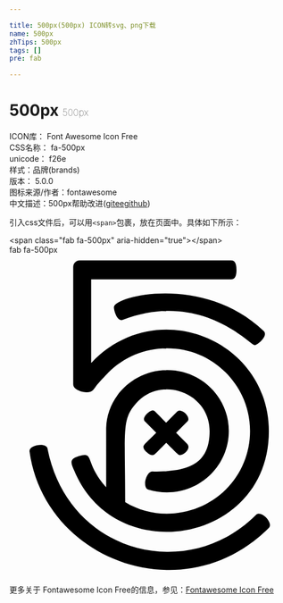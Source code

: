 ```yaml
---

title: 500px(500px) ICON转svg、png下载
name: 500px
zhTips: 500px
tags: []
pre: fab

---
```


# 500px  <small style="font-size: 60%;font-weight: 100">500px</small>


<div class="detail-page">
<p>
<span>
ICON库：
<span class="badge-secondary badge">Font Awesome Icon Free</span> 
</span>
<br/>
<span>
CSS名称：
<span class="badge-secondary badge">fa-500px</span> 
</span>
<br/>
<span>
unicode：
<span class="badge-secondary badge">f26e</span> 
<copy-btn content='f26e' btn-title=""></copy-btn>
<copy-btn :content='String.fromCodePoint(parseInt("f26e", 16))' btn-title="复制U"></copy-btn>
</span><br/><span>样式：<span class="badge-light badge">品牌(brands)</span></span>
<br/>
<span>
版本：
<span class="badge-secondary badge">5.0.0</span> 
</span>
<br/>
<span>图标来源/作者：<span class="badge-light badge">fontawesome</span></span> 
<br/>
<span class="zh-detail">中文描述：<span class="badge-primary badge">500px</span><span class="help-link"><span>帮助改进</span>(<a href="https://gitee.com/liuwave/icon-helper/edit/master/json/fontawesome/brands/500px.json" target="_blank" rel="noopener noreferrer">gitee</a><a href="https://github.com/liuwave/icon-helper/edit/master/json/fontawesome/brands/500px.json" target="_blank" rel="noopener noreferrer">github</a></span>)</span><br/>
</p>
</div>
<div class="alert alert-dark">
  <i class="fab fa-500px fa-xs"></i>
  <i class="fab fa-500px fa-sm"></i>
  <i class="fab fa-500px fa-lg"></i>
  <i class="fab fa-500px fa-2x"></i>
  <i class="fab fa-500px fa-3x"></i>
  <i class="fab fa-500px fa-5x"></i>
  <i class="fab fa-500px fa-7x"></i>
</div>
<div>
  <p>引入css文件后，可以用<code>&lt;span&gt;</code>包裹，放在页面中。具体如下所示：    
  </p>
  <div class="alert alert-primary" style="font-size: 14px">
    &lt;span class="fab fa-500px" aria-hidden="true"&gt;&lt;/span&gt;
    <copy-btn content='<span class="fab fa-500px" aria-hidden="true"></span>'></copy-btn>
  </div>
  <div class="alert alert-secondary">
    <i class="fab fa-500px"
    style="font-size: 24px"
    aria-hidden="true"></i> fab fa-500px
    <copy-btn content="fab fa-500px" btn-title="复制图标名称"></copy-btn>
  </div>
</div>
<div id="svg" class="svg-wrap">
<svg xmlns="http://www.w3.org/2000/svg" viewBox="0 0 448 512"><path d="M103.3 344.3c-6.5-14.2-6.9-18.3 7.4-23.1 25.6-8 8 9.2 43.2 49.2h.3v-93.9c1.2-50.2 44-92.2 97.7-92.2 53.9 0 97.7 43.5 97.7 96.8 0 63.4-60.8 113.2-128.5 93.3-10.5-4.2-2.1-31.7 8.5-28.6 53 0 89.4-10.1 89.4-64.4 0-61-77.1-89.6-116.9-44.6-23.5 26.4-17.6 42.1-17.6 157.6 50.7 31 118.3 22 160.4-20.1 24.8-24.8 38.5-58 38.5-93 0-35.2-13.8-68.2-38.8-93.3-24.8-24.8-57.8-38.5-93.3-38.5s-68.8 13.8-93.5 38.5c-.3.3-16 16.5-21.2 23.9l-.5.6c-3.3 4.7-6.3 9.1-20.1 6.1-6.9-1.7-14.3-5.8-14.3-11.8V20c0-5 3.9-10.5 10.5-10.5h241.3c8.3 0 8.3 11.6 8.3 15.1 0 3.9 0 15.1-8.3 15.1H130.3v132.9h.3c104.2-109.8 282.8-36 282.8 108.9 0 178.1-244.8 220.3-310.1 62.8zm63.3-260.8c-.5 4.2 4.6 24.5 14.6 20.6C306 56.6 384 144.5 390.6 144.5c4.8 0 22.8-15.3 14.3-22.8-93.2-89-234.5-57-238.3-38.2zM393 414.7C283 524.6 94 475.5 61 310.5c0-12.2-30.4-7.4-28.9 3.3 24 173.4 246 256.9 381.6 121.3 6.9-7.8-12.6-28.4-20.7-20.4zM213.6 306.6c0 4 4.3 7.3 5.5 8.5 3 3 6.1 4.4 8.5 4.4 3.8 0 2.6.2 22.3-19.5 19.6 19.3 19.1 19.5 22.3 19.5 5.4 0 18.5-10.4 10.7-18.2L265.6 284l18.2-18.2c6.3-6.8-10.1-21.8-16.2-15.7L249.7 268c-18.6-18.8-18.4-19.5-21.5-19.5-5 0-18 11.7-12.4 17.3L234 284c-18.1 17.9-20.4 19.2-20.4 22.6z"/></svg>
</div>
<detail full-name='fa-500px'></detail>
    
<div><p>更多关于  Fontawesome Icon Free的信息，参见：<a target="_blank" href="https://iconhelper.cn/fontawesome.html">Fontawesome Icon Free</a>
</p></div>
